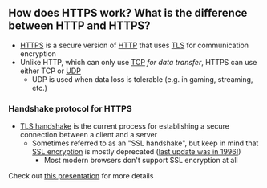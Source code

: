 ## How does HTTPS work? What is the difference between HTTP and HTTPS?
- [HTTPS](https://en.wikipedia.org/wiki/HTTPS) is a secure version of [HTTP](https://en.wikipedia.org/wiki/Hypertext_Transfer_Protocol) that uses [TLS](https://en.wikipedia.org/wiki/Transport_Layer_Security) for communication encryption
- Unlike HTTP, which can only use [TCP](https://en.wikipedia.org/wiki/Transmission_Control_Protocol) _for data transfer_, HTTPS can use either TCP or [UDP](https://en.wikipedia.org/wiki/User_Datagram_Protocol)
  - UDP is used when data loss is tolerable (e.g. in gaming, streaming, etc.)
### Handshake protocol for HTTPS
  - [TLS handshake](https://www.cloudflare.com/learning/ssl/what-happens-in-a-tls-handshake/#:~:text=A%20TLS%20handshake%20is%20the,and%20agree%20on%20session%20keys.) is the current process for establishing a secure connection between a client and a server
    - Sometimes referred to as an "SSL handshake", but keep in mind that [SSL encryption](https://www.cloudflare.com/learning/ssl/what-is-ssl/) is mostly deprecated ([last update was in 1996!](https://en.wikipedia.org/wiki/Transport_Layer_Security#Secure_Data_Network_System)) 
      - Most modern browsers don't support SSL encryption at all

Check out [this presentation](https://docs.google.com/presentation/d/1nn2VisaJ8egn3Gu6GwDNyYCNzCZmDQHwsHNL1mAdmM0/edit?usp=sharing) for more details
